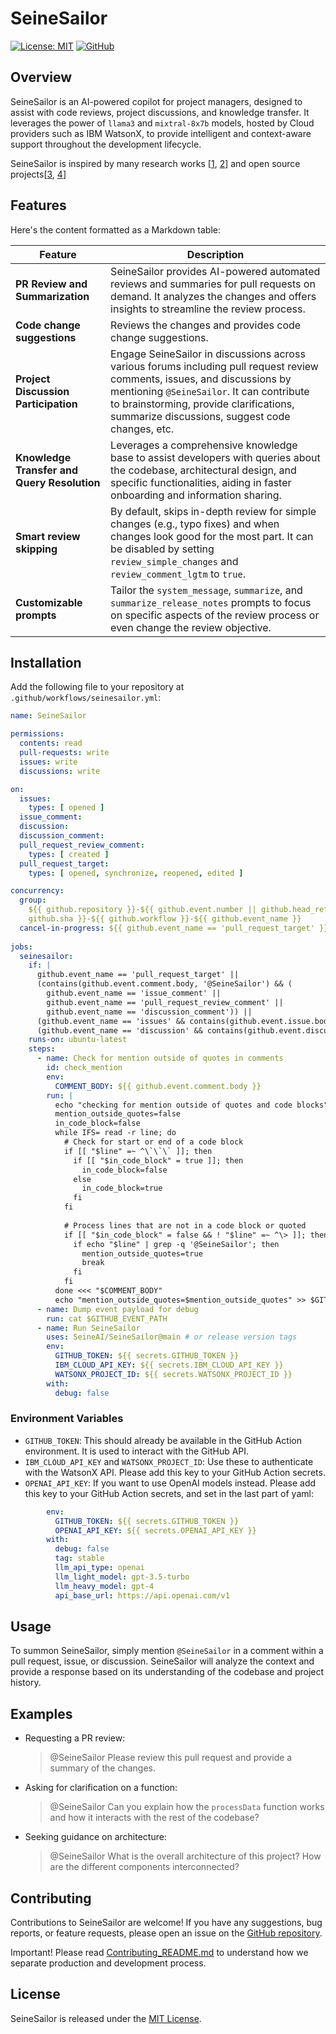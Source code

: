 # SeineSailor

[![License: MIT](https://img.shields.io/badge/License-MIT-yellow.svg)](https://opensource.org/licenses/MIT)
[![GitHub](https://img.shields.io/github/last-commit/SeineAI/SeineSailor/main?style=flat-square)](https://github.com/SeineAI/SeineSailor/commits/main)

## Overview

SeineSailor is an AI-powered copilot for project managers, designed to assist with code reviews, project discussions,
and knowledge transfer. It leverages the power of `llama3` and `mixtral-8x7b` models, hosted by Cloud providers such as IBM WatsonX, to provide intelligent
and context-aware support throughout the development lifecycle.

SeineSailor is inspired by many research works [[1](https://www.computer.org/csdl/proceedings-article/issre/2023/159400a647/1RKjp8pPMHu), [2](https://arxiv.org/abs/2312.15698)] and open source projects[[3](https://github.com/anc95/ChatGPT-CodeReview), [4](https://github.com/coderabbitai/ai-pr-reviewer)]

## Features
Here's the content formatted as a Markdown table:

| Feature                          | Description                                                                                                                                                     |
|----------------------------------|-----------------------------------------------------------------------------------------------------------------------------------------------------------------|
| **PR Review and Summarization**  | SeineSailor provides AI-powered automated reviews and summaries for pull requests on demand. It analyzes the changes and offers insights to streamline the review process. |
| **Code change suggestions**      | Reviews the changes and provides code change suggestions.                                                                                                        |
| **Project Discussion Participation** | Engage SeineSailor in discussions across various forums including pull request review comments, issues, and discussions by mentioning `@SeineSailor`. It can contribute to brainstorming, provide clarifications, summarize discussions, suggest code changes, etc. |
| **Knowledge Transfer and Query Resolution** | Leverages a comprehensive knowledge base to assist developers with queries about the codebase, architectural design, and specific functionalities, aiding in faster onboarding and information sharing. |
| **Smart review skipping**        | By default, skips in-depth review for simple changes (e.g., typo fixes) and when changes look good for the most part. It can be disabled by setting `review_simple_changes` and `review_comment_lgtm` to `true`. |
| **Customizable prompts**         | Tailor the `system_message`, `summarize`, and `summarize_release_notes` prompts to focus on specific aspects of the review process or even change the review objective. |

## Installation

Add the following file to your repository at `.github/workflows/seinesailor.yml`:

```yaml
name: SeineSailor

permissions:
  contents: read
  pull-requests: write
  issues: write
  discussions: write

on:
  issues:
    types: [ opened ]
  issue_comment:
  discussion:
  discussion_comment:
  pull_request_review_comment:
    types: [ created ]
  pull_request_target:
    types: [ opened, synchronize, reopened, edited ]

concurrency:
  group:
    ${{ github.repository }}-${{ github.event.number || github.head_ref ||
    github.sha }}-${{ github.workflow }}-${{ github.event_name }}
  cancel-in-progress: ${{ github.event_name == 'pull_request_target' }}
  
jobs:
  seinesailor:
    if: |
      github.event_name == 'pull_request_target' ||
      (contains(github.event.comment.body, '@SeineSailor') && (
        github.event_name == 'issue_comment' || 
        github.event_name == 'pull_request_review_comment' ||
        github.event_name == 'discussion_comment')) ||
      (github.event_name == 'issues' && contains(github.event.issue.body, '@SeineSailor')) ||
      (github.event_name == 'discussion' && contains(github.event.discussion.body, '@SeineSailor'))
    runs-on: ubuntu-latest
    steps:
      - name: Check for mention outside of quotes in comments
        id: check_mention
        env:
          COMMENT_BODY: ${{ github.event.comment.body }}
        run: |
          echo "checking for mention outside of quotes and code blocks"
          mention_outside_quotes=false
          in_code_block=false
          while IFS= read -r line; do
            # Check for start or end of a code block
            if [[ "$line" =~ ^\`\`\` ]]; then
              if [[ "$in_code_block" = true ]]; then
                in_code_block=false
              else
                in_code_block=true
              fi
            fi
        
            # Process lines that are not in a code block or quoted
            if [[ "$in_code_block" = false && ! "$line" =~ ^\> ]]; then
              if echo "$line" | grep -q '@SeineSailor'; then
                mention_outside_quotes=true
                break
              fi
            fi
          done <<< "$COMMENT_BODY"
          echo "mention_outside_quotes=$mention_outside_quotes" >> $GITHUB_ENV
      - name: Dump event payload for debug
        run: cat $GITHUB_EVENT_PATH
      - name: Run SeineSailor
        uses: SeineAI/SeineSailor@main # or release version tags
        env:
          GITHUB_TOKEN: ${{ secrets.GITHUB_TOKEN }}
          IBM_CLOUD_API_KEY: ${{ secrets.IBM_CLOUD_API_KEY }}
          WATSONX_PROJECT_ID: ${{ secrets.WATSONX_PROJECT_ID }}
        with:
          debug: false
```

### Environment Variables

- `GITHUB_TOKEN`: This should already be available in the GitHub Action environment. It is used to interact with the
  GitHub API.
- `IBM_CLOUD_API_KEY` and `WATSONX_PROJECT_ID`: Use these to authenticate with the WatsonX API. Please add this key to
  your GitHub Action secrets.
- `OPENAI_API_KEY`: If you want to use OpenAI models instead. Please add this key to your GitHub Action secrets, and
  set in the last part of yaml:

```yaml
        env:
          GITHUB_TOKEN: ${{ secrets.GITHUB_TOKEN }}
          OPENAI_API_KEY: ${{ secrets.OPENAI_API_KEY }}
        with:
          debug: false
          tag: stable
          llm_api_type: openai
          llm_light_model: gpt-3.5-turbo
          llm_heavy_model: gpt-4
          api_base_url: https://api.openai.com/v1
```

## Usage

To summon SeineSailor, simply mention `@SeineSailor` in a comment within a pull request, issue, or discussion.
SeineSailor will analyze the context and provide a response based on its understanding of the codebase and project
history.

## Examples

- Requesting a PR review:
  > @SeineSailor Please review this pull request and provide a summary of the changes.

- Asking for clarification on a function:
  > @SeineSailor Can you explain how the `processData` function works and how it interacts with the rest of the
  codebase?

- Seeking guidance on architecture:
  > @SeineSailor What is the overall architecture of this project? How are the different components interconnected?

## Contributing

Contributions to SeineSailor are welcome! If you have any suggestions, bug reports, or feature requests, please open an
issue on the [GitHub repository](https://github.com/SeineAI/SeineSailor).

Important! Please read [Contributing_README.md](docs/Contributing_README.md) to understand how we separate production 
and development process.

## License

SeineSailor is released under the [MIT License](LICENSE).